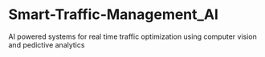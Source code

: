 # Smart-Traffic-Management_AI
AI powered systems for real time traffic optimization using computer vision and pedictive analytics
